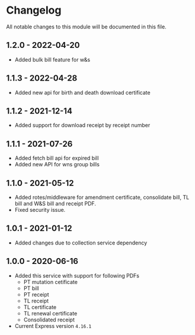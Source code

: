# Changelog
All notable changes to this module will be documented in this file.
## 1.2.0 - 2022-04-20
- Added bulk bill feature for w&s

## 1.1.3 - 2022-04-28

- Added new api for birth and death download certificate

## 1.1.2 - 2021-12-14

- Added support for download receipt by receipt number 

## 1.1.1 - 2021-07-26

- Added fetch bill api for expired bill
- Added new API for wns group bills


## 1.1.0 - 2021-05-12

- Added rotes/middleware for amendment certificate, consolidate bill, TL bill and W&S bill and receipt PDF.
- Fixed security issue.

## 1.0.1 - 2021-01-12
- Added changes due to collection service dependency

## 1.0.0 - 2020-06-16
- Added this service with support for following PDFs
  - PT mutation cetificate
  - PT bill
  - PT receipt
  - TL receipt
  - TL certificate
  - TL renewal certificate
  - Consolidated receipt         
- Current Express version `4.16.1`
